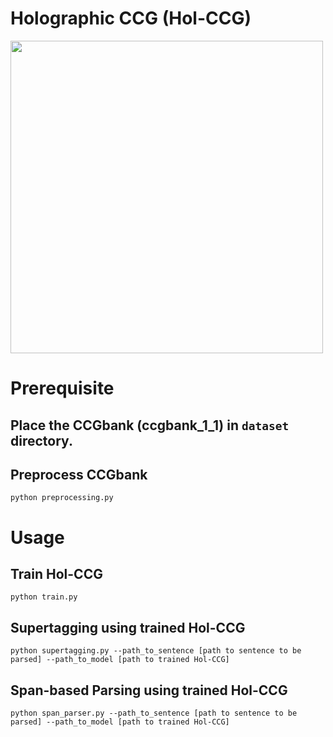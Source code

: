 # Holographic CCG (Hol-CCG)
<img src="https://github.com/Ryosuke-Yamaki/Hol-CCG/assets/71750653/8f3538ed-b228-4351-aa5a-8e09abc98bd7" width="500px">

# Prerequisite
## Place the CCGbank (ccgbank_1_1) in `dataset` directory.
## Preprocess CCGbank
```
python preprocessing.py
```

# Usage

## Train Hol-CCG
```
python train.py
```

## Supertagging using trained Hol-CCG
```
python supertagging.py --path_to_sentence [path to sentence to be parsed] --path_to_model [path to trained Hol-CCG]
```

## Span-based Parsing using trained Hol-CCG
```
python span_parser.py --path_to_sentence [path to sentence to be parsed] --path_to_model [path to trained Hol-CCG]
```
